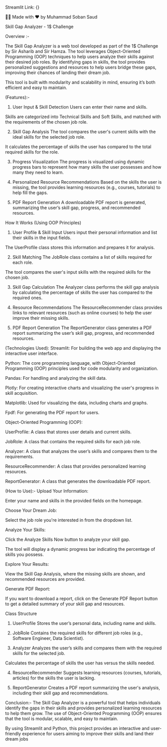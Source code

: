Streamlit Link: {}

👨‍💻 Made with ❤️ by Muhammad Soban Saud

Skill Gap Analyzer - 1$ Challenge


Overview :-

The Skill Gap Analyzer is a web tool developed as part of the 1$ Challenge by Sir Asharib and Sir Hamza. The tool leverages Object-Oriented Programming (OOP) techniques to help users analyze their skills against their desired job roles. By identifying gaps in skills, the tool provides personalized suggestions and resources to help users bridge these gaps, improving their chances of landing their dream job.

This tool is built with modularity and scalability in mind, ensuring it’s both efficient and easy to maintain.

(Features):-
1. User Input & Skill Detection
Users can enter their name and skills.

Skills are categorized into Technical Skills and Soft Skills, and matched with the requirements of the chosen job role.

2. Skill Gap Analysis
The tool compares the user's current skills with the ideal skills for the selected job role.

It calculates the percentage of skills the user has compared to the total required skills for the role.

3. Progress Visualization
The progress is visualized using dynamic progress bars to represent how many skills the user possesses and how many they need to learn.

4. Personalized Resource Recommendations
Based on the skills the user is missing, the tool provides learning resources (e.g., courses, tutorials) to help fill the gaps.

5. PDF Report Generation
A downloadable PDF report is generated, summarizing the user’s skill gap, progress, and recommended resources.

How It Works (Using OOP Principles)
1. User Profile & Skill Input
Users input their personal information and list their skills in the input fields.

The UserProfile class stores this information and prepares it for analysis.

2. Skill Matching
The JobRole class contains a list of skills required for each role.

The tool compares the user's input skills with the required skills for the chosen job.

3. Skill Gap Calculation
The Analyzer class performs the skill gap analysis by calculating the percentage of skills the user has compared to the required ones.

4. Resource Recommendations
The ResourceRecommender class provides links to relevant resources (such as online courses) to help the user improve their missing skills.

5. PDF Report Generation
The ReportGenerator class generates a PDF report summarizing the user’s skill gap, progress, and recommended resources.

(Technologies Used):
Streamlit: For building the web app and displaying the interactive user interface.

Python: The core programming language, with Object-Oriented Programming (OOP) principles used for code modularity and organization.

Pandas: For handling and analyzing the skill data.

Plotly: For creating interactive charts and visualizing the user's progress in skill acquisition.

Matplotlib: Used for visualizing the data, including charts and graphs.

Fpdf: For generating the PDF report for users.

Object-Oriented Programming (OOP):

UserProfile: A class that stores user details and current skills.

JobRole: A class that contains the required skills for each job role.

Analyzer: A class that analyzes the user’s skills and compares them to the requirements.

ResourceRecommender: A class that provides personalized learning resources.

ReportGenerator: A class that generates the downloadable PDF report.

(How to Use):-
Upload Your Information:

Enter your name and skills in the provided fields on the homepage.

Choose Your Dream Job:

Select the job role you're interested in from the dropdown list.

Analyze Your Skills:

Click the Analyze Skills Now button to analyze your skill gap.

The tool will display a dynamic progress bar indicating the percentage of skills you possess.

Explore Your Results:

View the Skill Gap Analysis, where the missing skills are shown, and recommended resources are provided.

Generate PDF Report:

If you want to download a report, click on the Generate PDF Report button to get a detailed summary of your skill gap and resources.

Class Structure
1. UserProfile
Stores the user’s personal data, including name and skills.

2. JobRole
Contains the required skills for different job roles (e.g., Software Engineer, Data Scientist).

3. Analyzer
Analyzes the user’s skills and compares them with the required skills for the selected job.

Calculates the percentage of skills the user has versus the skills needed.

4. ResourceRecommender
Suggests learning resources (courses, tutorials, articles) for the skills the user is lacking.

5. ReportGenerator
Creates a PDF report summarizing the user's analysis, including their skill gap and recommendations.



Conclusion:-
The Skill Gap Analyzer is a powerful tool that helps individuals identify the gaps in their skills and provides personalized learning resources to help them grow. The use of Object-Oriented Programming (OOP) ensures that the tool is modular, scalable, and easy to maintain.

By using Streamlit and Python, this project provides an interactive and user-friendly experience for users aiming to improve their skills and land their dream jobs